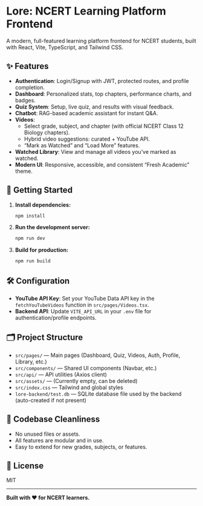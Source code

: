# Lore: NCERT Learning Platform Frontend

A modern, full-featured learning platform frontend for NCERT students, built with React, Vite, TypeScript, and Tailwind CSS.

## ✨ Features

- **Authentication**: Login/Signup with JWT, protected routes, and profile completion.
- **Dashboard**: Personalized stats, top chapters, performance charts, and badges.
- **Quiz System**: Setup, live quiz, and results with visual feedback.
- **Chatbot**: RAG-based academic assistant for instant Q&A.
- **Videos**: 
  - Select grade, subject, and chapter (with official NCERT Class 12 Biology chapters).
  - Hybrid video suggestions: curated + YouTube API.
  - “Mark as Watched” and “Load More” features.
- **Watched Library**: View and manage all videos you’ve marked as watched.
- **Modern UI**: Responsive, accessible, and consistent “Fresh Academic” theme.

## 🚀 Getting Started

1. **Install dependencies:**
   ```bash
   npm install
   ```

2. **Run the development server:**
   ```bash
   npm run dev
   ```

3. **Build for production:**
   ```bash
   npm run build
   ```

## 🛠️ Configuration

- **YouTube API Key**: Set your YouTube Data API key in the `fetchYouTubeVideos` function in `src/pages/Videos.tsx`.
- **Backend API**: Update `VITE_API_URL` in your `.env` file for authentication/profile endpoints.

## 🗂️ Project Structure

- `src/pages/` — Main pages (Dashboard, Quiz, Videos, Auth, Profile, Library, etc.)
- `src/components/` — Shared UI components (Navbar, etc.)
- `src/api/` — API utilities (Axios client)
- `src/assets/` — (Currently empty, can be deleted)
- `src/index.css` — Tailwind and global styles
- `lore-backend/test.db` — SQLite database file used by the backend (auto-created if not present)

## 🧹 Codebase Cleanliness

- No unused files or assets.
- All features are modular and in use.
- Easy to extend for new grades, subjects, or features.

## 📄 License

MIT

---

**Built with ❤️ for NCERT learners.**
